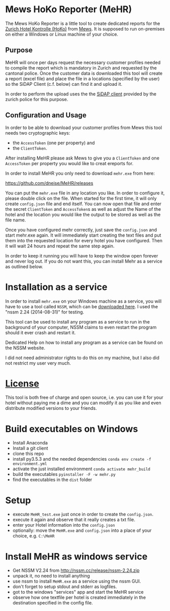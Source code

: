 # Mews HoKo Reporter (MeHR)


The Mews HoKo Reporter is a little tool to create dedicated reports for the
[Zurich Hotel Kontrolle (HoKo)](https://www.hotelkontrolle.zh.ch)
from [Mews](https://www.mewssystems.com/).
It is supposed to run on-premises on either a Windows or Linux machine of your choice.

## Purpose

MeHR will once per days
request the necessary customer profiles needed to compile the report which is
mandatory in Zurich and requested by the cantonal police. Once the customer data is
downloaded this tool will create a report (excel file) and place the file in a locations (specified by the user)
so the SiDAP Client (c.f. below) can find it and upload it.

In order to perform the upload uses the
the [SiDAP client](https://www.hotelkontrolle.zh.ch/HoKoDMZ/pages/info.xhtml)
provided by the zurich police for this purpose.

## Configuration and Usage

In order to be able to download your customer profiles from Mews this tool
needs two cryptographic keys:
 * the `AccessToken` (one per property) and
 * the `ClientToken`.

After installing MeHR please ask Mews to give you a `ClientToken` and one `AccessToken` per property you would like to creat ereports for.

In order to install MeHR you only need to download `mehr.exe` from here:

https://github.com/dneise/MeHR/releases

You can put the `mehr.exe` file in any location you like. In order to configure it, please double click on the file. When started for the first time, it will only create `config.json` file and end itself. You can now open that file and enter the secret `ClientToken` and `AccessToken`s as well as adjust the Name of the hotel and the location you would like the output to be stored as well as the file name.

Once you have configured mehr correctly, just save the `config.json` and start mehr.exe again. It will immediately start creating the text files and put them into the requested location for every hotel you have configured. Then it will wait 24 hours and repeat the same step again.

In order to keep it running you will have to keep the window open forever and never log out. If you do not want this, you can install Mehr as a service as outlined below.

# Installation as a service

In order to install `mehr.exe` on your Windows machine as a service, you will have to use a tool called `NSSM`, which can be [downloaded here](https://nssm.cc/download). I used the "nssm 2.24 (2014-08-31)" for testing.

This tool can be used to install any program as a service to run in the background of your computer, NSSM claims to even restart the program should it ever crash and restart it.

Dedicated Help on how to install any program as a service can be found on the NSSM website.

I did not need administrator rights to do this on my machine, but I also did not restrict my user very much.


# [License](LICENSE)

This tool is both free of charge and open source, i.e. you can use it for your
hotel without paying me a dime and you can modify it as you like and even
distribute modified versions to your friends.



# Build executables on Windows

 * Install Anaconda
 * Install a git client
 * clone this repo
 * install py3.5.3 and the needed dependencies `conda env create -f environment.yml`
 * activate the just installed environment `conda activate mehr_build`
 * build the executables `pyinstaller -F -w mehr.py`
 * find the executables in the `dist` folder

# Setup

 * execute `MeHR_test.exe` just once in order to create the `config.json`.
 * execute it again and observe that it really creates a txt file.
 * enter your Hotel information into the `config.json`
 * optionally: move the `MeHR.exe` and `config.json` into a place of your choice, e.g. `C:\MeHR`

# Install MeHR as windows service

 * Get NSSM V2.24 from <http://nssm.cc/release/nssm-2.24.zip>
 * unpack it, no need to install anything
 * use nssm to install `MeHR.exe` as a service using the nssm GUI.
 * don't forget to setup stdout and stderr as logfiles.
 * got to the windows "services" app and start the MeHR service
 * observe how one textfile per hotel is created immediately in the destination specified in the config file.


